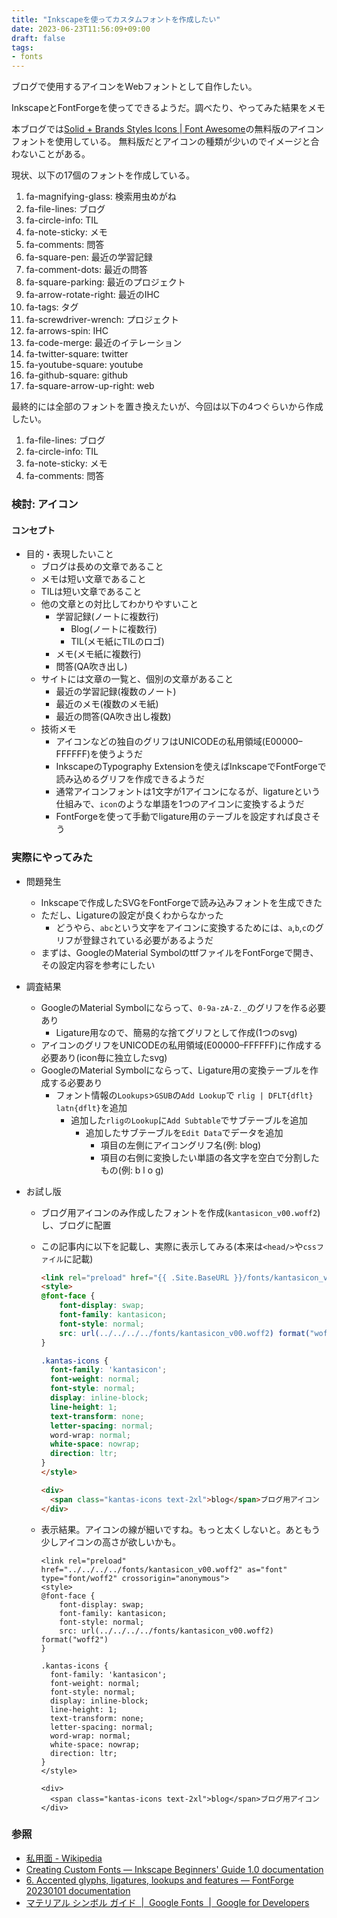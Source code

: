 ```yaml
---
title: "Inkscapeを使ってカスタムフォントを作成したい"
date: 2023-06-23T11:56:09+09:00
draft: false
tags:
- fonts
---
```


ブログで使用するアイコンをWebフォントとして自作したい。

InkscapeとFontForgeを使ってできるようだ。調べたり、やってみた結果をメモ

<!--more-->

本ブログでは[Solid + Brands Styles Icons | Font Awesome](https://fontawesome.com/start)の無料版のアイコンフォントを使用している。
無料版だとアイコンの種類が少いのでイメージと合わないことがある。

現状、以下の17個のフォントを作成している。

1. fa-magnifying-glass: 検索用虫めがね
1. fa-file-lines: ブログ
1. fa-circle-info: TIL
1. fa-note-sticky: メモ
1. fa-comments: 問答
1. fa-square-pen: 最近の学習記録
1. fa-comment-dots: 最近の問答
1. fa-square-parking: 最近のプロジェクト
1. fa-arrow-rotate-right: 最近のIHC
1. fa-tags: タグ
1. fa-screwdriver-wrench: プロジェクト
1. fa-arrows-spin: IHC
1. fa-code-merge: 最近のイテレーション
1. fa-twitter-square: twitter
1. fa-youtube-square: youtube
1. fa-github-square: github
1. fa-square-arrow-up-right: web

最終的には全部のフォントを置き換えたいが、今回は以下の4つぐらいから作成したい。

1. fa-file-lines: ブログ
1. fa-circle-info: TIL
1. fa-note-sticky: メモ
1. fa-comments: 問答

### 検討: アイコン

#### コンセプト

- 目的・表現したいこと
  - ブログは長めの文章であること
  - メモは短い文章であること
  - TILは短い文章であること
  - 他の文章との対比してわかりやすいこと
    - 学習記録(ノートに複数行)
      - Blog(ノートに複数行)
      - TIL(メモ紙にTILのロゴ)
    - メモ(メモ紙に複数行)
    - 問答(QA吹き出し)
  - サイトには文章の一覧と、個別の文章があること
    - 最近の学習記録(複数のノート)
    - 最近のメモ(複数のメモ紙)
    - 最近の問答(QA吹き出し複数)
  - 技術メモ
    - アイコンなどの独自のグリフはUNICODEの私用領域(E00000–FFFFFF)を使うようだ
    - InkscapeのTypography Extensionを使えばInkscapeでFontForgeで読み込めるグリフを作成できるようだ
    - 通常アイコンフォントは1文字が1アイコンになるが、ligatureという仕組みで、`icon`のような単語を1つのアイコンに変換するようだ
    - FontForgeを使って手動でligature用のテーブルを設定すれば良さそう

### 実際にやってみた

- 問題発生
  - Inkscapeで作成したSVGをFontForgeで読み込みフォントを生成できた
  - ただし、Ligatureの設定が良くわからなかった
    - どうやら、`abc`という文字をアイコンに変換するためには、`a`,`b`,`c`のグリフが登録されている必要があるようだ
  - まずは、GoogleのMaterial SymbolのttfファイルをFontForgeで開き、その設定内容を参考にしたい

- 調査結果
  - GoogleのMaterial Symbolにならって、`0-9a-zA-Z._`のグリフを作る必要あり
    - Ligature用なので、簡易的な捨てグリフとして作成(1つのsvg)
  - アイコンのグリフをUNICODEの私用領域(E00000–FFFFFF)に作成する必要あり(icon毎に独立したsvg)
  - GoogleのMaterial Symbolにならって、Ligature用の変換テーブルを作成する必要あり
    - フォント情報の`Lookups`>`GSUB`の`Add Lookup`で `rlig | DFLT{dflt} latn{dflt}`を追加
      - 追加した`rligのLookup`に`Add Subtable`でサブテーブルを追加
        - 追加したサブテーブルを`Edit Data`でデータを追加
          - 項目の左側にアイコングリフ名(例: blog)
          - 項目の右側に変換したい単語の各文字を空白で分割したもの(例: b l o g)

- お試し版
  - ブログ用アイコンのみ作成したフォントを作成(`kantasicon_v00.woff2`)し、ブログに配置
  - この記事内に以下を記載し、実際に表示してみる(本来は`<head/>`や`cssファイル`に記載)

    ~~~html
    <link rel="preload" href="{{ .Site.BaseURL }}/fonts/kantasicon_v00.woff2" as="font" type="font/woff2" crossorigin="anonymous">
    <style>
    @font-face {
        font-display: swap;
        font-family: kantasicon;
        font-style: normal;
        src: url(../../../../fonts/kantasicon_v00.woff2) format("woff2")
    }

    .kantas-icons {
      font-family: 'kantasicon';
      font-weight: normal;
      font-style: normal;
      display: inline-block;
      line-height: 1;
      text-transform: none;
      letter-spacing: normal;
      word-wrap: normal;
      white-space: nowrap;
      direction: ltr;
    }
    </style>

    <div>
      <span class="kantas-icons text-2xl">blog</span>ブログ用アイコン
    </div>
    ~~~

  - 表示結果。アイコンの線が細いですね。もっと太くしないと。あともう少しアイコンの高さが欲しいかも。

    ~~~rawhtml
    <link rel="preload" href="../../../../fonts/kantasicon_v00.woff2" as="font" type="font/woff2" crossorigin="anonymous">
    <style>
    @font-face {
        font-display: swap;
        font-family: kantasicon;
        font-style: normal;
        src: url(../../../../fonts/kantasicon_v00.woff2) format("woff2")
    }

    .kantas-icons {
      font-family: 'kantasicon';
      font-weight: normal;
      font-style: normal;
      display: inline-block;
      line-height: 1;
      text-transform: none;
      letter-spacing: normal;
      word-wrap: normal;
      white-space: nowrap;
      direction: ltr;
    }
    </style>

    <div>
      <span class="kantas-icons text-2xl">blog</span>ブログ用アイコン
    </div>
    ~~~

### 参照

- [私用面 - Wikipedia](https://ja.wikipedia.org/wiki/%E7%A7%81%E7%94%A8%E9%9D%A2)
- [Creating Custom Fonts — Inkscape Beginners' Guide 1.0 documentation](https://inkscape-manuals.readthedocs.io/en/latest/creating-custom-fonts.html)
- [6. Accented glyphs, ligatures, lookups and features — FontForge 20230101 documentation](https://fontforge.org/docs/tutorial/editexample4.html)
- [マテリアル シンボル ガイド  |  Google Fonts  |  Google for Developers](https://developers.google.com/fonts/docs/material_symbols?hl=ja#use_in_web)
